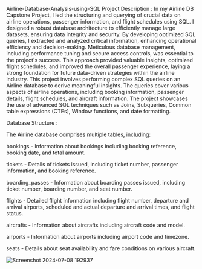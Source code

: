 Airline-Database-Analysis-using-SQL
Project Description :
In my Airline DB Capstone Project, I led the structuring and querying of crucial data on airline operations, passenger information, and flight schedules using SQL. I designed a robust database architecture to efficiently manage large datasets, ensuring data integrity and security. By developing optimized SQL queries, I extracted and analyzed critical information, enhancing operational efficiency and decision-making. Meticulous database management, including performance tuning and secure access controls, was essential to the project's success. This approach provided valuable insights, optimized flight schedules, and improved the overall passenger experience, laying a strong foundation for future data-driven strategies within the airline industry.
This project involves performing complex SQL queries on an Airline database to derive meaningful insights. The queries cover various aspects of airline operations, including booking information, passenger details, flight schedules, and aircraft information. The project showcases the use of advanced SQL techniques such as Joins, Subqueries, Common table expressions (CTEs), Window functions, and date formatting.


Database Structure :

The Airline database comprises multiple tables, including:

bookings - Information about bookings including booking reference, booking date, and total amount.

tickets - Details of tickets issued, including ticket number, passenger information, and booking reference.

boarding_passes - Information about boarding passes issued, including ticket number, boarding number, and seat number.

flights - Detailed flight information including flight number, departure and arrival airports, scheduled and actual departure and arrival times, and flight status.

aircrafts - Information about aircrafts including aircraft code and model.

airports - Information about airports including airport code and timezone.

seats - Details about seat availability and fare conditions on various aircraft.


![Screenshot 2024-07-08 192937](https://github.com/SushmithaBA24/Sushmitha/assets/170924583/82f88690-6950-4745-a92a-403d9e40bbdd)

